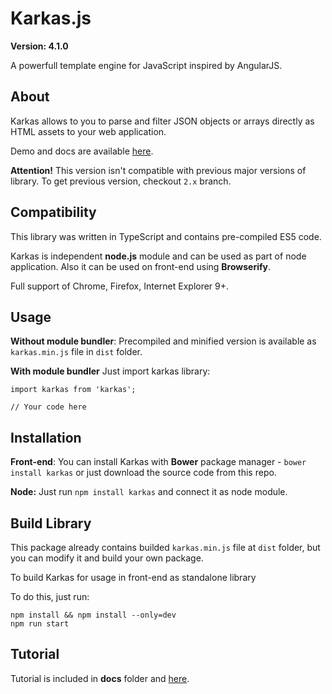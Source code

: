 # Karkas.js

**Version: 4.1.0**

A powerfull template engine for JavaScript inspired by AngularJS.

## About
Karkas allows to you to parse and filter JSON objects or arrays directly as HTML assets to your web application.

Demo and docs are available [here](https://odin3.github.io/karkas).

**Attention!** This version isn't compatible with previous major versions of library. To get previous version, checkout `2.x` branch.


## Compatibility
This library was written in TypeScript and contains pre-compiled ES5 code.

Karkas is independent **node.js** module and can be used as part of node application.
Also it can be used on front-end using **Browserify**.

Full support of Chrome, Firefox, Internet Explorer 9+.

## Usage
**Without module bundler**:
Precompiled and minified version is available as `karkas.min.js` file in `dist` folder.

**With module bundler**
Just import karkas library:

```
import karkas from 'karkas';

// Your code here
```



## Installation
**Front-end**:
You can install Karkas with **Bower** package manager - `bower install karkas` or just download the source code from this repo.

**Node:**
Just run `npm install karkas` and connect it as node module.

## Build Library
This package already contains builded `karkas.min.js` file at `dist` folder, but you can
modify it and build your own package.

To build Karkas for usage in front-end as standalone library

To do this, just run:
```
npm install && npm install --only=dev
npm run start
```

## Tutorial

Tutorial is included in **docs** folder and [here](https://odin3.github.io/karkas).


